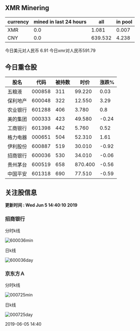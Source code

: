 ## XMR Minering

|currency|mined in last 24 hours|all|in pool|
|---|---|---|---|
|XMR|0.0|1.081|0.007|
|CNY|0.0|639.532|4.238|

今日美元对人民币 6.91	今日xmr对人民币591.79


## 今日重仓股 

|股名|代码|被持数|时价|涨跌%|
|---|---|---|---|---|
|五粮液|000858|311|99.220|0.03|
|保利地产|600048|322|12.550|3.29|
|农业银行|601288|406|3.780|0.8|
|美的集团|000333|423|49.580|-0.24|
|工商银行|601398|442|5.760|0.52|
|格力电器|000651|504|52.310|1.61|
|伊利股份|600887|519|30.010|-0.92|
|招商银行|600036|530|34.010|-0.06|
|贵州茅台|600519|658|870.400|-0.56|
|中国平安|601318|690|77.510|-0.59|

## 关注股信息
**更新时间 : Wed Jun  5 14:40:10 2019**
### 招商银行 
分时k线

![600036min](http://image.sinajs.cn/newchart/min/n/sh600036.gif)

日k线

![600036day](http://image.sinajs.cn/newchart/daily/n/sh600036.gif)

### 京东方Ａ 
分时k线

![000725min](http://image.sinajs.cn/newchart/min/n/sz000725.gif)

日k线

![000725day](http://image.sinajs.cn/newchart/daily/n/sz000725.gif)

2019-06-05 14:40